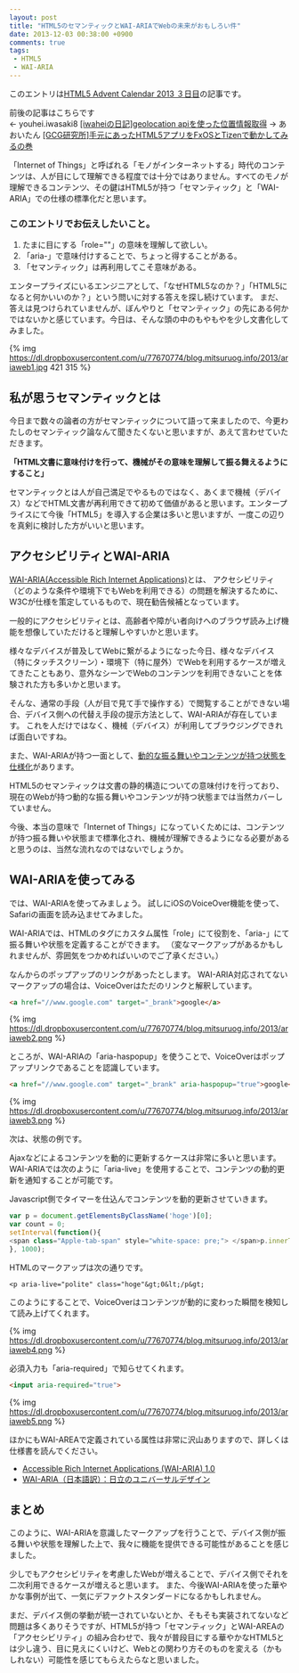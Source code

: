 ```yaml
---
layout: post
title: "HTML5のセマンティックとWAI-ARIAでWebの未来がおもしろい件"
date: 2013-12-03 00:38:00 +0900
comments: true
tags: 
 - HTML5
 - WAI-ARIA
---
```


このエントリは[HTML5 Advent Calendar 2013 ３日目](http://www.adventar.org/calendars/125)の記事です。

前後の記事はこちらです  
← youhei.iwasaki8 [[iwaheiの日記]geolocation apiを使った位置情報取得](http://d.hatena.ne.jp/iwahei0813/20131202#1385943993)
→ あおいたん [[GCG研究所]手元にあったHTML5アプリをFxOSとTizenで動かしてみるの巻](http://www.gcg.bz/labo_blog/?p=590)

「Internet of Things」と呼ばれる「モノがインターネットする」時代のコンテンツは、人が目にして理解できる程度では十分ではありません。すべてのモノが理解できるコンテンツ、その鍵はHTML5が持つ「セマンティック」と「WAI-ARIA」での仕様の標準化だと思います。

<!-- more -->

### このエントリでお伝えしたいこと。

1.  たまに目にする「role=""」の意味を理解して欲しい。
2.  「aria-」で意味付けすることで、ちょっと得することがある。
3.  「セマンティック」は再利用してこそ意味がある。

エンタープライズにいるエンジニアとして、「なぜHTML5なのか？」「HTML5になると何かいいのか？」という問いに対する答えを探し続けています。
まだ、答えは見つけられていませんが、ぼんやりと「セマンティック」の先にある何かではないかと感じています。今日は、そんな頭の中のもやもやを少し文書化してみました。

{% img https://dl.dropboxusercontent.com/u/77670774/blog.mitsuruog.info/2013/ariaweb1.jpg 421 315 %}

## 私が思うセマンティックとは

今日まで数々の論者の方がセマンティックについて語って来ましたので、今更わたしのセマンティック論なんて聞きたくないと思いますが、あえて言わせていただきます。

**「HTML文書に意味付けを行って、機械がその意味を理解して振る舞えるようにすること」**

セマンティックとは人が自己満足でやるものではなく、あくまで機械（デバイス）などでHTML文書が再利用できて初めて価値があると思います。エンタープライスにて今後「HTML5」を導入する企業は多いと思いますが、一度この辺りを真剣に検討した方がいいと思います。

## アクセシビリティとWAI-ARIA

[WAI-ARIA(Accessible Rich Internet Applications)](http://www.w3.org/TR/wai-aria/)とは、
アクセシビリティ（どのような条件や環境下でもWebを利用できる）の問題を解決するために、W3Cが仕様を策定しているもので、現在勧告候補となっています。

一般的にアクセシビリティとは、高齢者や障がい者向けへのブラウザ読み上げ機能を想像していただけると理解しやすいかと思います。

様々なデバイスが普及してWebに繋がるようになった今日、様々なデバイス（特にタッチスクリーン）・環境下（特に屋外）でWebを利用するケースが増えてきたこともあり、意外なシーンでWebのコンテンツを利用できないことを体験された方も多いかと思います。

そんな、通常の手段（人が目で見て手で操作する）で閲覧することができない場合、デバイス側への代替え手段の提示方法として、WAI-ARIAが存在しています。
これを人だけではなく、機械（デバイス）が利用してブラウジングできれば面白いですね。

また、WAI-ARIAが持つ一面として、[動的な振る舞いやコンテンツが持つ状態を仕様化](http://www.w3.org/TR/wai-aria/states_and_properties)があります。

HTML5のセマンティックは文書の静的構造についての意味付けを行っており、現在のWebが持つ動的な振る舞いやコンテンツが持つ状態までは当然カバーしていません。

今後、本当の意味で「Internet of Things」になっていくためには、コンテンツが持つ振る舞いや状態まで標準化され、機械が理解できるようになる必要があると思うのは、当然な流れなのではないでしょうか。

## WAI-ARIAを使ってみる

では、WAI-ARIAを使ってみましょう。
試しにiOSのVoiceOver機能を使って、Safariの画面を読み込ませてみました。

WAI-ARIAでは、HTMLのタグにカスタム属性「role」にて役割を、「aria-」にて振る舞いや状態を定義することができます。
（変なマークアップがあるかもしれませんが、雰囲気をつかめればいいのでご了承ください。）

なんからのポップアップのリンクがあったとします。
WAI-ARIA対応されてないマークアップの場合は、VoiceOverはただのリンクと解釈しています。

```html
<a href="//www.google.com" target="_brank">google</a>
```

{% img https://dl.dropboxusercontent.com/u/77670774/blog.mitsuruog.info/2013/ariaweb2.png %}

ところが、WAI-ARIAの「aria-haspopup」を使うことで、VoiceOverはポップアップリンクであることを認識しています。

```html
<a href="//www.google.com" target="_brank" aria-haspopup="true">google</a>
````

{% img https://dl.dropboxusercontent.com/u/77670774/blog.mitsuruog.info/2013/ariaweb3.png %}

次は、状態の例です。

Ajaxなどによるコンテンツを動的に更新するケースは非常に多いと思います。
WAI-ARIAでは次のように「aria-live」を使用することで、コンテンツの動的更新を通知することが可能です。

Javascript側でタイマーを仕込んでコンテンツを動的更新させていきます。

```js
var p = document.getElementsByClassName('hoge')[0];
var count = 0;
setInterval(function(){
<span class="Apple-tab-span" style="white-space: pre;"> </span>p.innerText = count++;
}, 1000);
```

HTMLのマークアップは次の通りです。

```
<p aria-live="polite" class="hoge"&gt;0&lt;/p&gt;
```

このようにすることで、VoiceOverはコンテンツが動的に変わった瞬間を検知して読み上げてくれます。

{% img https://dl.dropboxusercontent.com/u/77670774/blog.mitsuruog.info/2013/ariaweb4.png %}

必須入力も「aria-required」で知らせてくれます。

```html
<input aria-required="true">
```

{% img https://dl.dropboxusercontent.com/u/77670774/blog.mitsuruog.info/2013/ariaweb5.png %}

ほかにもWAI-AREAで定義されている属性は非常に沢山ありますので、詳しくは仕様書を読んでください。

* [Accessible Rich Internet Applications (WAI-ARIA) 1.0](http://www.w3.org/TR/wai-aria/)
* [WAI-ARIA（日本語訳）：日立のユニバーサルデザイン](http://www.hitachi.co.jp/universaldesign/wai-aria/)

## まとめ

このように、WAI-ARIAを意識したマークアップを行うことで、デバイス側が振る舞いや状態を理解した上で、我々に機能を提供できる可能性があることを感じました。

 少しでもアクセシビリティを考慮したWebが増えることで、デバイス側でそれを二次利用できるケースが増えると思います。
また、今後WAI-ARIAを使った華やかな事例が出て、一気にデファクトスタンダードになるかもしれません。

まだ、デバイス側の挙動が統一されていないとか、そもそも実装されてないなど問題は多くありそうですが、HTML5が持つ「セマンティック」とWAI-AREAの「アクセシビリティ」の組み合わせで、我々が普段目にする華やかなHTML5とは少し違う、目に見えにくいけど、Webとの関わり方そのものを変える（かもしれない）可能性を感じてもらえたらなと思いました。
